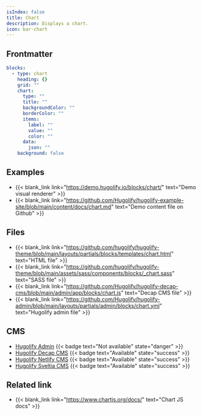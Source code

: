 ```yaml
---
isIndex: false
title: Chart
description: Displays a chart.
icon: bar-chart
---
```


## Frontmatter

```yml
blocks:
  - type: chart
    heading: {}
    grid: ""
    chart:
      type: ""
      title: ""
      backgroundColor: ""
      borderColor: ""
      items:
        label: ""
        value: ""
        color: ""
      data:
        json: ""
    background: false
```

## Examples

- {{< blank_link link="https://demo.hugolify.io/blocks/chart/" text="Demo visual renderer" >}}
- {{< blank_link link="https://github.com/Hugolify/hugolify-example-site/blob/main/content/docs/chart.md" text="Demo content file on Github" >}}

## Files

- {{< blank_link link="https://github.com/hugolify/hugolify-theme/blob/main/layouts/partials/blocks/templates/chart.html" text="HTML file" >}}
- {{< blank_link link="https://github.com/hugolify/hugolify-theme/blob/main/assets/sass/components/blocks/_chart.sass" text="SASS file" >}}
- {{< blank_link link="https://github.com/Hugolify/hugolify-decap-cms/blob/main/admin/app/blocks/chart.js" text="Decap CMS file" >}}
- {{< blank_link link="https://github.com/Hugolify/hugolify-admin/blob/main/layouts/partials/admin/blocks/chart.yml" text="Hugolify admin file" >}}

## CMS

- [Hugolify Admin](/docs/cms/admin/) {{< badge text="Not available" state="danger" >}}
- [Hugolify Decap CMS](/docs/cms/decap-cms/) {{< badge text="Available" state="success" >}}
- [Hugolify Netlify CMS](/docs/cms/netlify-cms/) {{< badge text="Available" state="success" >}}
- [Hugolify Sveltia CMS](/docs/cms/sveltia-cms/) {{< badge text="Available" state="success" >}}

## Related link

- {{< blank_link link="https://www.chartjs.org/docs/" text="Chart JS docs" >}}
